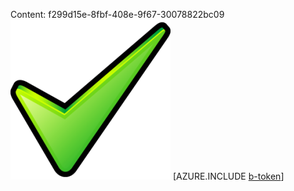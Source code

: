 Content: f299d15e-8fbf-408e-9f67-30078822bc09![image](e976c55b-be6f-40eb-94b4-a90826c16754.png)
[AZURE.INCLUDE [b-token](55261ef0-7ee9-461b-9e81-38b1caa7bb7b.md)]
